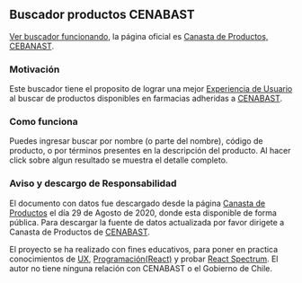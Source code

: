 ## Buscador productos CENABAST
[Ver buscador funcionando](https://mauricioantunez.github.io/buscador-productos-cenabast/), la página oficial es [Canasta de Productos, CEBANAST](https://www.cenabast.cl/documentos/canasta-de-productos-cenabast/).

### Motivación

Este buscador tiene el proposito de lograr una mejor [Experiencia de Usuario](https://www.interaction-design.org/literature/topics/ux-design) al buscar de productos disponibles en farmacias adheridas a [CENABAST](https://www.cenabast.cl/).



### Como funciona

Puedes ingresar buscar por nombre (o parte del nombre), código de producto, o por términos presentes en la descripción del producto. Al hacer click sobre algun resultado se muestra el detalle completo.

### Aviso y descargo de Responsabilidad

El documento con datos fue descargado desde la página [Canasta de Productos](https://www.cenabast.cl/documentos/canasta-de-productos-cenabast/) el día 29 de Agosto de 2020, donde esta disponible de forma pública. Para descargar la fuente de datos actualizada por favor dirigete a Canasta de Productos de [CENABAST](https://www.cenabast.cl/).

El proyecto se ha realizado con fines educativos, para poner en practica conocimientos de [UX](https://www.interaction-design.org/literature/topics/ux-design), [Programación(React)](https://es.reactjs.org/) y probar [React Spectrum](https://react-spectrum.adobe.com/). El autor no tiene ninguna relación con CENABAST o el Gobierno de Chile.